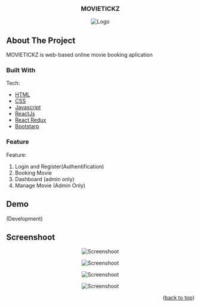 <div id="top"></div>
<!--
*** Thanks for checking out the Best-README-Template. If you have a suggestion
*** that would make this better, please fork the repo and create a pull request
*** or simply open an issue with the tag "enhancement".
*** Don't forget to give the project a star!
*** Thanks again! Now go create something AMAZING! 😄
-->

<!-- PROJECT SHIELDS -->
<!--
*** I'm using markdown "reference style" links for readability.
*** Reference links are enclosed in brackets [ ] instead of parentheses ( ).
*** See the bottom of this document for the declaration of the reference variables
*** for contributors-url, forks-url, etc. This is an optional, concise syntax you may use.
*** https://www.markdownguide.org/basic-syntax/#reference-style-links
-->

<!-- PROJECT LOGO -->
<br />
<div align="center">
  </a>
  <h3 align="center">MOVIETICKZ</h3>
</div>

<p align="center">
  <img src='https://i.postimg.cc/CRdjrLqH/Vector.png' border='0' alt='Logo'/>
</p>

<!-- ABOUT THE PROJECT -->

## About The Project

MOVIETICKZ is web-based online movie booking aplication

### Built With

Tech:

- [HTML](https://developer.mozilla.org/en-US/docs/Web/HTML?retiredLocale=id)
- [CSS](https://developer.mozilla.org/id/docs/Web/CSS)
- [Javascript](https://www.javascript.com/)
- [ReactJs](https://reactjs.org/docs/getting-started.html)
- [React Redux](https://react-redux.js.org/introduction/getting-started)
- [Bootstarp](https://getbootstrap.com/)

### Feature

Feature:

1. Login and Register(Authentification)
2. Booking Movie
3. Dashboard (admin only)
4. Manage Movie (Admin Only)

## Demo

(Development)

## Screenshoot

<p align="center">
  <img src='https://i.postimg.cc/tnJkNCqf/Capture.png' border='0' alt='Screenshoot'/>
</p>
<p align="center">
  <img src='https://i.postimg.cc/2qnK16y7/Capture2.png' border='0' alt='Screenshoot'/>
</p>
<p align="center">
  <img src='https://i.postimg.cc/ykNtLsp7/Capture3.png' border='0' alt='Screenshoot'/>
</p>
<p align="center">
  <img src='https://i.postimg.cc/Ppz9Rxk5/Capture4.png' border='0' alt='Screenshoot'/>
</p>

<!-- CONTACT -->
<p align="right">(<a href="#top">back to top</a>)</p>
